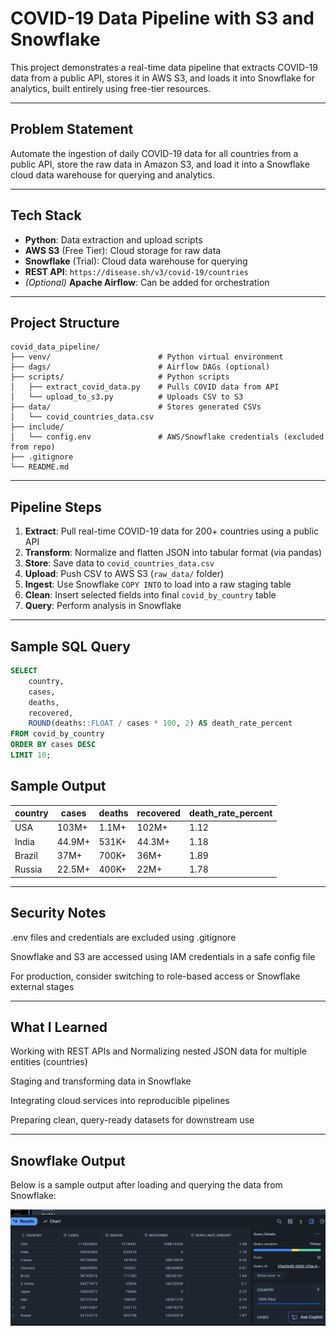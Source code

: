 # COVID-19 Data Pipeline with S3 and Snowflake

This project demonstrates a real-time data pipeline that extracts COVID-19 data from a public API, stores it in AWS S3, and loads it into Snowflake for analytics, built entirely using free-tier resources.

---

## Problem Statement

Automate the ingestion of daily COVID-19 data for all countries from a public API, store the raw data in Amazon S3, and load it into a Snowflake cloud data warehouse for querying and analytics.

---

## Tech Stack

- **Python**: Data extraction and upload scripts
- **AWS S3** (Free Tier): Cloud storage for raw data
- **Snowflake** (Trial): Cloud data warehouse for querying
- **REST API**: `https://disease.sh/v3/covid-19/countries`
- *(Optional)* **Apache Airflow**: Can be added for orchestration

---

## Project Structure

```
covid_data_pipeline/
├── venv/                        # Python virtual environment
├── dags/                        # Airflow DAGs (optional)
├── scripts/                     # Python scripts
│   ├── extract_covid_data.py    # Pulls COVID data from API
│   └── upload_to_s3.py          # Uploads CSV to S3
├── data/                        # Stores generated CSVs
│   └── covid_countries_data.csv
├── include/
│   └── config.env               # AWS/Snowflake credentials (excluded from repo)
├── .gitignore
└── README.md
```


---

## Pipeline Steps

1. **Extract**: Pull real-time COVID-19 data for 200+ countries using a public API
2. **Transform**: Normalize and flatten JSON into tabular format (via pandas)
3. **Store**: Save data to `covid_countries_data.csv`
4. **Upload**: Push CSV to AWS S3 (`raw_data/` folder)
5. **Ingest**: Use Snowflake `COPY INTO` to load into a raw staging table
6. **Clean**: Insert selected fields into final `covid_by_country` table
7. **Query**: Perform analysis in Snowflake

---

## Sample SQL Query

```sql
SELECT 
    country, 
    cases, 
    deaths, 
    recovered, 
    ROUND(deaths::FLOAT / cases * 100, 2) AS death_rate_percent
FROM covid_by_country
ORDER BY cases DESC
LIMIT 10;

```


## Sample Output

| country      | cases      | deaths    | recovered  | death_rate_percent |
|--------------|------------|-----------|------------|---------------------|
| USA          | 103M+      | 1.1M+     | 102M+      | 1.12                |
| India        | 44.9M+     | 531K+     | 44.3M+     | 1.18                |
| Brazil       | 37M+       | 700K+     | 36M+       | 1.89                |
| Russia       | 22.5M+     | 400K+     | 22M+       | 1.78                |


---

## Security Notes
.env files and credentials are excluded using .gitignore

Snowflake and S3 are accessed using IAM credentials in a safe config file

For production, consider switching to role-based access or Snowflake external stages


---

## What I Learned
Working with REST APIs and Normalizing nested JSON data for multiple entities (countries)

Staging and transforming data in Snowflake

Integrating cloud services into reproducible pipelines

Preparing clean, query-ready datasets for downstream use

---

## Snowflake Output

Below is a sample output after loading and querying the data from Snowflake:

![Snowflake Output](images/snowflake_output.png)

